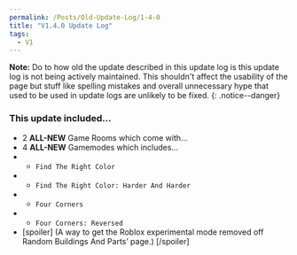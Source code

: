 ```yaml
---
permalink: /Posts/Old-Update-Log/1-4-0
title: "V1.4.0 Update Log"
tags:
  - V1
---
```


**Note:** Do to how old the update described in this update log is this update log is not being actively maintained. This shouldn't affect the usability of the page but stuff like spelling mistakes and overall unnecessary hype that used to be used in update logs are unlikely to be fixed.
{: .notice--danger}

### This update included...

* 2 **ALL-NEW** Game Rooms which come with...
* 4 **ALL-NEW** Gamemodes which includes...
* * `Find The Right Color`
* * `Find The Right Color: Harder And Harder`
* * `Four Corners`
* * `Four Corners: Reversed`
* [spoiler] (A way to get the Roblox experimental mode removed off Random Buildings And Parts’ page.) [/spoiler]